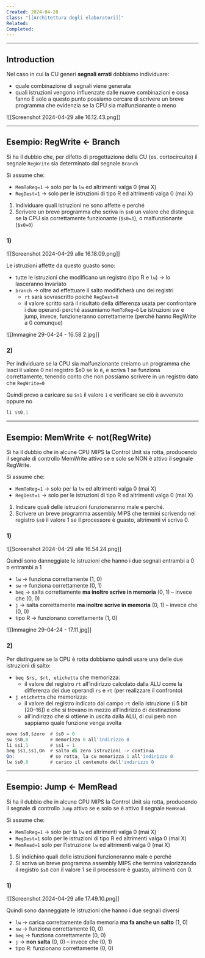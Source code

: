 ```yaml
---
Created: 2024-04-28
Class: "[[Architettura degli elaboratori]]"
Related: 
Completed:
---
```

---
## Introduction
Nel caso in cui la CU generi **segnali errati** dobbiamo individuare:
- quale combinazione di segnali viene generata
- quali istruzioni vengono influenzate dalle nuove combinazioni e cosa fanno
E solo a questo punto possiamo cercare di scrivere un breve programma che evidenzia se la CPU sia malfunzionante o meno

![[Screenshot 2024-04-29 alle 16.12.43.png]]

---
## Esempio: RegWrite ← Branch
Si ha il dubbio che, per difetto di progettazione della CU (es. cortocircuito) il segnale `RegWrite` sia determinato dal segnale `Branch`

Si assume che:
- `MemToReg=1` → solo per la `lw` ed altrimenti valga 0 (mai X)
- `RegDest=1` → solo per le istruzioni di tipo R ed altrimenti valga 0 (mai X)

1. Individuare quali istruzioni ne sono affette e perché
2. Scrivere un breve programma che scriva in `$s0` un valore che distingua se la CPU sia correttamente funzionante (`$s0=1`), o malfunzionante (`$s0=0`)

### 1)
![[Screenshot 2024-04-29 alle 16.18.09.png]]

Le istruzioni affette da questo guasto sono:
- tutte le istruzioni che modificano un registro (tipo R e `lw`) → lo lasceranno invariato
- `branch` → oltre ad effettuare il salto modificherà uno dei registri
	- `rt` sarà sovrascritto poiché `RegDest=0`
	- il valore scritto sarà il risultato della differenza usata per confrontare i due operandi perché assumiamo `MemToReg=0`
Le istruzioni sw e jump, invece, funzioneranno correttamente (perché hanno RegWrite a 0 comunque)

![[Immagine 29-04-24 - 16.58 2.jpg]]

### 2)
Per individuare se la CPU sia malfunzionante creiamo un programma che lasci il valore 0 nel registro $s0 se lo è, e scriva 1 se funziona correttamente, tenendo conto che non possiamo scrivere in un registro dato che `RegWrite=0`

Quindi provo a caricare su `$s1` il valore `1` e verificare se ciò è avvenuto oppure no
```asm
li $s0,1
```

---
## Esempio: MemWrite ← not(RegWrite)
Si ha il dubbio che in alcune CPU MIPS la Control Unit sia rotta, producendo il segnale di controllo MemWrite attivo se e solo se NON è attivo il segnale RegWrite.

Si assume che:
- `MemToReg=1` → solo per la `lw` ed altrimenti valga 0 (mai X)
- `RegDest=1` → solo per le istruzioni di tipo R ed altrimenti valga 0 (mai X)

1. Indicare quali delle istruzioni funzioneranno male e perché.
2. Scrivere un breve programma assembly MIPS che termini scrivendo nel registro `$s0` il valore 1 se il processore è guasto, altrimenti vi scriva 0.

### 1)
![[Screenshot 2024-04-29 alle 16.54.24.png]]

Quindi sono danneggiate le istruzioni che hanno i due segnali entrambi a 0 o entrambi a 1
- `lw` → funziona correttamente (1, 0)
- `sw` → funziona correttamente (0, 1)
- `beq` → salta correttamente **ma inoltre scrive in memoria** (0, 1) – invece che (0, 0)
- `j` → salta correttamente **ma inoltre scrive in memoria** (0, 1) – invece che (0, 0)
- tipo R → funzionano correttamente (1, 0)

![[Immagine 29-04-24 - 17.11.jpg]]

### 2)
Per distinguere se la CPU è rotta dobbiamo quindi usare una delle due istruzioni di salto:
- `beq $rs, $rt, etichetta` che memorizza:
	- il valore del registro `rt` all’indirizzo calcolato dalla ALU come la differenza dei due operandi `rs` e `rt` (per realizzare il confronto)
- `j etichetta` che memorizza:
	- il valore del registro indicato dal campo `rt` della istruzione (i 5 bit \[20–16]) e che si trovano in mezzo all’indirizzo di destinazione
	- all’indirizzo che si ottiene in uscita dalla ALU, di cui però non sappiamo quale funzione venga svolta

```asm
move $s0,$zero  # $s0 = 0
sw $s0,0        # memorizzo 0 all'indirizzo 0
li $s1,1        # $s1 = 1
beq $s1,$s1,On  # salto di zero istruzioni -> continua
On:             # se rotta, la cu memorizza 1 all'indirizzo 0
lw $s0,0        # carico il contenuto dell'indirizzo 0
```

---
## Esempio: Jump ← MemRead
Si ha il dubbio che in alcune CPU MIPS la Control Unit sia rotta, producendo il segnale di controllo `Jump` attivo se e solo se è attivo il segnale `MemRead`.

Si assume che:
- `MemToReg=1` → solo per la `lw` ed altrimenti valga 0 (mai X)
- `RegDest=1` solo per le istruzioni di tipo R ed altrimenti valga 0 (mai X)
- `MemRead=1` solo per l’istruzione `lw` ed altrimenti valga 0 (mai X)

1. Si indichino quali delle istruzioni funzioneranno male e perché
2. Si scriva un breve programma assembly MIPS che termina valorizzando il registro `$s0` con il valore 1 se il processore è guasto, altrimenti con 0.

### 1)
![[Screenshot 2024-04-29 alle 17.49.10.png]]

Quindi sono danneggiate le istruzioni che hanno i due segnali diversi
- `lw` → carica correttamente dalla memoria **ma fa anche un salto** (1, 0)
- `sw` → funziona correttamente (0, 0)
- `beq` → funziona correttamente (0, 0)
- `j` → **non salta** (0, 0) – invece che (0, 1)
- tipo R: funzionano correttamente (0, 0)

